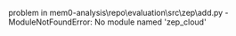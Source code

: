 problem in mem0-analysis\repo\evaluation\src\zep\add.py - ModuleNotFoundError: No module named 'zep_cloud'

